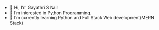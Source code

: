 - 👋 Hi, I’m Gayathri S Nair
- 👀 I’m interested in Python Programming.
- 🌱 I’m currently learning Python and Full Stack Web development(MERN Stack)


<!---
gsn1607/gsn1607 is a ✨ special ✨ repository because its `README.md` (this file) appears on your GitHub profile.
You can click the Preview link to take a look at your changes.
--->
